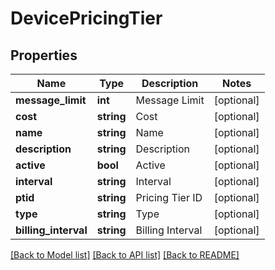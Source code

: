 # DevicePricingTier

## Properties
Name | Type | Description | Notes
------------ | ------------- | ------------- | -------------
**message_limit** | **int** | Message Limit | [optional] 
**cost** | **string** | Cost | [optional] 
**name** | **string** | Name | [optional] 
**description** | **string** | Description | [optional] 
**active** | **bool** | Active | [optional] 
**interval** | **string** | Interval | [optional] 
**ptid** | **string** | Pricing Tier ID | [optional] 
**type** | **string** | Type | [optional] 
**billing_interval** | **string** | Billing Interval | [optional] 

[[Back to Model list]](../README.md#documentation-for-models) [[Back to API list]](../README.md#documentation-for-api-endpoints) [[Back to README]](../README.md)


